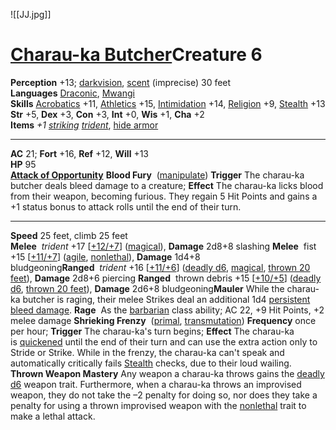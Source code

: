 ![[JJ.jpg]]
# [Charau-ka Butcher](https://2e.aonprd.com/Monsters.aspx?ID=1432)Creature 6

**Perception** +13; [darkvision](https://2e.aonprd.com/MonsterAbilities.aspx?ID=12), [scent](https://2e.aonprd.com/MonsterAbilities.aspx?ID=33) (imprecise) 30 feet  
**Languages** [Draconic](https://2e.aonprd.com/Languages.aspx?ID=2), [Mwangi](https://2e.aonprd.com/Languages.aspx?ID=39)  
**Skills** [Acrobatics](https://2e.aonprd.com/Skills.aspx?ID=1) +11, [Athletics](https://2e.aonprd.com/Skills.aspx?ID=3) +15, [Intimidation](https://2e.aonprd.com/Skills.aspx?ID=7) +14, [Religion](https://2e.aonprd.com/Skills.aspx?ID=13) +9, [Stealth](https://2e.aonprd.com/Skills.aspx?ID=15) +13  
**Str** +5, **Dex** +3, **Con** +3, **Int** +0, **Wis** +1, **Cha** +2  
**Items** _+1 [striking](https://2e.aonprd.com/Equipment.aspx?ID=280) [trident](https://2e.aonprd.com/Weapons.aspx?ID=45)_, [hide armor](https://2e.aonprd.com/Armor.aspx?ID=7)

---

**AC** 21; **Fort** +16, **Ref** +12, **Will** +13  
**HP** 95  
**[Attack of Opportunity](https://2e.aonprd.com/MonsterAbilities.aspx?ID=3)** **Blood Fury**  ([manipulate](https://2e.aonprd.com/Traits.aspx?ID=104)) **Trigger** The charau-ka butcher deals bleed damage to a creature; **Effect** The charau-ka licks blood from their weapon, becoming furious. They regain 5 Hit Points and gains a +1 status bonus to attack rolls until the end of their turn.

---

**Speed** 25 feet, climb 25 feet  
**Melee**  _trident_ +17 [[+12/+7](https://2e.aonprd.com/Rules.aspx?ID=322)] ([magical](https://2e.aonprd.com/Traits.aspx?ID=103)), **Damage** 2d8+8 slashing
**Melee**  fist +15 [[+11/+7](https://2e.aonprd.com/Rules.aspx?ID=322)] ([agile](https://2e.aonprd.com/Traits.aspx?ID=170), [nonlethal](https://2e.aonprd.com/Traits.aspx?ID=188)), **Damage** 1d4+8 bludgeoning**Ranged**  _trident_ +16 [[+11/+6](https://2e.aonprd.com/Rules.aspx?ID=322)] ([deadly d6](https://2e.aonprd.com/Traits.aspx?ID=174), [magical](https://2e.aonprd.com/Traits.aspx?ID=103), [thrown 20 feet](https://2e.aonprd.com/Traits.aspx?ID=195)), **Damage** 2d8+6 piercing
**Ranged**  thrown debris +15 [[+10/+5](https://2e.aonprd.com/Rules.aspx?ID=322)] ([deadly d6](https://2e.aonprd.com/Traits.aspx?ID=174), [thrown 20 feet](https://2e.aonprd.com/Traits.aspx?ID=195)), **Damage** 2d6+8 bludgeoning**Mauler** While the charau-ka butcher is raging, their melee Strikes deal an additional 1d4 [persistent bleed damage](https://2e.aonprd.com/Conditions.aspx?ID=29).
**Rage**  As the [barbarian](https://2e.aonprd.com/Classes.aspx?ID=2) class ability; AC 22, +9 Hit Points, +2 melee damage
**Shrieking Frenzy**  ([primal](https://2e.aonprd.com/Traits.aspx?ID=134), [transmutation](https://2e.aonprd.com/Traits.aspx?ID=157)) **Frequency** once per hour; **Trigger** The charau-ka's turn begins; **Effect** The charau-ka is [quickened](https://2e.aonprd.com/Conditions.aspx?ID=32) until the end of their turn and can use the extra action only to Stride or Strike. While in the frenzy, the charau-ka can't speak and automatically critically fails [Stealth](https://2e.aonprd.com/Skills.aspx?ID=15) checks, due to their loud wailing.
**Thrown Weapon Mastery** Any weapon a charau-ka throws gains the [deadly d6](https://2e.aonprd.com/Traits.aspx?ID=174) weapon trait. Furthermore, when a charau-ka throws an improvised weapon, they do not take the –2 penalty for doing so, nor does they take a penalty for using a thrown improvised weapon with the [nonlethal](https://2e.aonprd.com/Traits.aspx?ID=188) trait to make a lethal attack.